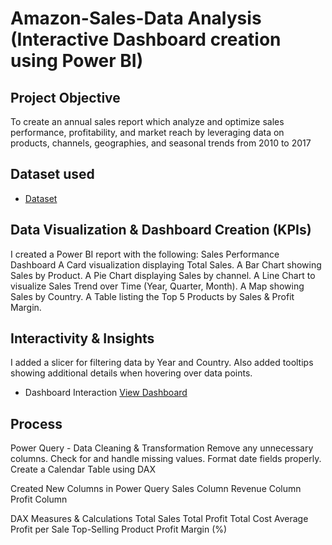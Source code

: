 # Amazon-Sales-Data Analysis (Interactive Dashboard creation using Power BI)
## Project Objective 
To create an annual sales report which analyze and optimize sales performance, profitability, and market reach by leveraging data on products, channels, geographies, and seasonal trends from 2010 to 2017

## Dataset used
- <a href="https://github.com/Toxinblaze/Amazon-Trends-Dashboard/blob/main/AmazonSalesData.xlsx">Dataset</a>

## Data Visualization & Dashboard Creation (KPIs)
I created a Power BI report with the following:
Sales Performance Dashboard
A Card visualization displaying Total Sales.
A Bar Chart showing Sales by Product.
A Pie Chart displaying Sales by channel.
A Line Chart to visualize Sales Trend over Time (Year, Quarter, Month).
A Map showing Sales by Country.
A Table listing the Top 5 Products by Sales & Profit Margin.

## Interactivity & Insights
I added a slicer for filtering data by Year and Country.
Also added tooltips showing additional details when hovering over data points.

-	Dashboard Interaction <a href=”https://github.com/Toxinblaze/Amazon-Trends-Dashboard/blob/main/Amazon%20Sales%20Overview1.png”>View Dashboard</a>

## Process 
Power Query - Data Cleaning & Transformation
Remove any unnecessary columns.
Check for and handle missing values.
Format date fields properly.
Create a Calendar Table using DAX

Created New Columns in Power Query
Sales Column
Revenue Column
Profit Column

DAX Measures & Calculations
Total Sales
Total Profit
Total Cost
Average Profit per Sale
Top-Selling Product
Profit Margin (%)

